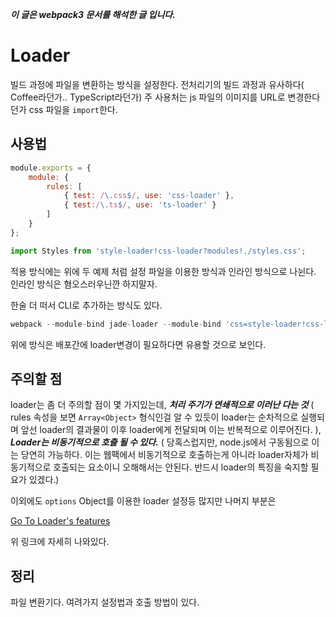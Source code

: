 ***이 글은 webpack3 문서를 해석한 글 입니다.***

# Loader
빌드 과정에 파일을 변환하는 방식을 설정한다. 
전처리기의 빌드 과정과 유사하다( Coffee라던가.. TypeScript라던가) 
주 사용처는 js 파일의 이미지를 URL로 변경한다던가 css 파일을 `import`한다.


## 사용법
```javascript
module.exports = {
    module: {
        rules: [
            { test: /\.css$/, use: 'css-loader' },
            { test:/\.ts$/, use: 'ts-loader' }
        ]
    }
};
```

```javascript
import Styles from 'style-loader!css-loader?modules!./styles.css';
```

적용 방식에는 위에 두 예제 처럼 설정 파일을 이용한 방식과 인라인 방식으로 나뉜다.
인라인 방식은 혐오스러우닌깐 하지말자.

한술 더 떠서 CLI로 추가하는 방식도 있다.
```javascript
webpack --module-bind jade-loader --module-bind 'css=style-loader!css-loader'
```

위에 방식은 배포간에 loader변경이 필요하다면 유용할 것으로 보인다.

## 주의할 점
loader는 좀 더 주의할 점이 몇 가지있는데, 
***처리 주기가 연쇄적으로 이러난 다는 것*** 
( rules 속성을 보면 `Array<Object>` 형식인걸 알 수 있듯이 loader는 순차적으로 실행되며 앞선 loader의 결과물이 이후 loader에게 전달되며 이는 반복적으로 이루어진다. ), 
***Loader는 비동기적으로 호출 될 수 있다.***
( 당혹스럽지만, node.js에서 구동됨으로 이는 당연히 가능하다. 이는 웹팩에서 비동기적으로 호출하는게 아니라 loader자체가 비동기적으로 호출되는 요소이니 오해해서는 안된다. 반드시 loader의 특징을 숙지할 필요가 있겠다.)

이외에도 `options` Object를 이용한 loader 설정등 많지만 나머지 부분은

[Go To Loader's features ](http://www.url.com)

위 링크에 자세히 나와있다.

## 정리
파일 변환기다. 여려가지 설정법과 호출 방법이 있다.
